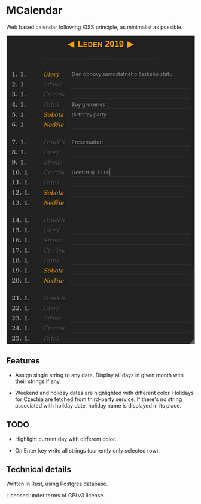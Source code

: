# MCalendar

Web based calendar following KISS principle, as minimalist as possible.

![Screenshot](./screenshot.png?raw=true "Screenshot")

## Features

 - Assign single string to any date. Display all days in given month with their strings if any.

 - Weekend and holiday dates are highlighted with different color. Holidays for Czechia are fetched from third-party service. If there's no string associated with holiday date, holiday name is displayed in its place.

## TODO

 - Highlight current day with different color.

 - On Enter key write all strings (currently only selected row).

## Technical details

Written in Rust, using Postgres database.

Licensed under terms of GPLv3 license.
